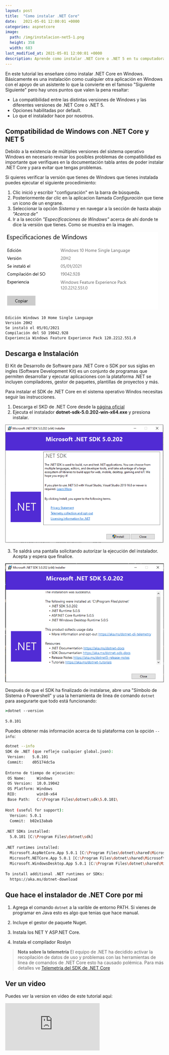 ```yaml
---
layout: post
title:  "Como instalar .NET Core"
date:   2021-05-01 12:00:01 +0000
categories: aspnetcore
image:
  path: /img/instalacion-net5-1.png
  height: 358
  width: 683
last_modified_at: 2021-05-01 12:00:01 +0000
description: Aprende como instalar .NET Core o .NET 5 en tu computadora con alguna version del sistema operativo Windows. 
---
```


En este tutorial les enseñare cómo instalar .NET Core en Windows. Básicamente es una instalación como cualquier otra aplicación en Windows con el apoyo de un asistente lo que la convierte en el famoso "Siguiente Siguiente" pero hay unos puntos que valen la pena resaltar:

* La compatibilidad entre las distintas versiones de Windows y las diferentes versiones de .NET Core o .NET 5.
* Opciones habilitadas por default.
* Lo que el instalador hace por nosotros.

## Compatibilidad de Windows con .NET Core y NET 5

Debido a la existencia de múltiples versiones del sistema operativo Windows en necesario revisar los posibles problemas de compatibilidad es importante que verifiques en la documentación tabla antes de poder instalar .NET Core y para evitar que tengas problemas.

Si quieres verificar la versión que tienes de Windows que tienes instalada puedes ejecutar el siguiente procedimiento:

1. Clic inició y escribir "configuración" en la barra de búsqueda.
2. Posteriormente dar clic en la aplicacion llamada *Configuración* que tiene un icono de un engrane.
3. Seleccionar la opción *_Sistema_* y en navegar a la sección de hasta abajo *"Acerca de"*
4. Ir a la sección *"Especificaciones de Windows"* acerca de ahí donde te dice la versión que tienes. Como se muestra en la imagen.

<img src="/img/version-windows.png" loading="lazy" alt="Captura de pantalla del Especificaciones de Windows para verificar la versión de Windows 10.">

```text
Edición	Windows 10 Home Single Language
Versión	20H2
Se instaló el ‎05/‎01/‎2021
Compilación del SO 19042.928
Experiencia Windows Feature Experience Pack 120.2212.551.0
```

## Descarga e Instalación

El Kit de Desarrollo de Software para .NET Core o SDK por sus siglas en ingles (Software Development Kit) es un conjunto de programas que permiten desarrollar y ejecutar aplicaciones con la plataforma .NET se incluyen compiladores, gestor de paquetes, plantillas de proyectos y más.

Para instalar el SDK de .NET Core en el sistema operativo Windos necesitas seguir las instrucciones.

1. Descarga el SKD de .NET Core desde la [página oficial](https://dotnet.microsoft.com/download)
2. Ejecuta el instalador __dotnet-sdk-5.0.202-win-x64.exe__ y presiona instalar.

<img src="/img/instalacion-net5-1.png" loading="lazy" alt="Captura de pantalla del Instalador de .NET 5 en Windows 10.">

3. Te saldrá una pantalla solicitando autorizar la ejecución del instalador. Acepta y espera que finalice.

<img src="/img/intalacion-net5-2.png" loading="lazy" alt="Captura de pantalla del Instalador de .NET 5 en Windows 10.">

Después de que el SDK ha finalizado de instalarse, abre una "Símbolo de Sistema o Powershell" y usa la herramienta de linea de comando `dotnet` para asegurarte que todo está funcionando:

```cmd
>dotnet --version

5.0.101
```

Puedes obtener más información acerca de tú plataforma con la opción `--info`:

```bash
dotnet --info
SDK de .NET (que refleje cualquier global.json):
 Version:   5.0.101
 Commit:    d05174dc5a

Entorno de tiempo de ejecuci¢n:
 OS Name:     Windows
 OS Version:  10.0.19042
 OS Platform: Windows
 RID:         win10-x64
 Base Path:   C:\Program Files\dotnet\sdk\5.0.101\

Host (useful for support):
  Version: 5.0.1
  Commit:  b02e13abab

.NET SDKs installed:
  5.0.101 [C:\Program Files\dotnet\sdk]

.NET runtimes installed:
  Microsoft.AspNetCore.App 5.0.1 [C:\Program Files\dotnet\shared\Microsoft.AspNetCore.App]
  Microsoft.NETCore.App 5.0.1 [C:\Program Files\dotnet\shared\Microsoft.NETCore.App]
  Microsoft.WindowsDesktop.App 5.0.1 [C:\Program Files\dotnet\shared\Microsoft.WindowsDesktop.App]

To install additional .NET runtimes or SDKs:
  https://aka.ms/dotnet-download
```

## Que hace el instalador de .NET Core por mi

1. Agrega el comando `dotnet` a la varible de entorno PATH. Si vienes de programar en Java esto es algo que tenias que hace manual.

2. Incluye el gestor de paquete Nuget.

3. Instala los NET Y ASP.NET Core.

4. Instala el compilador Roslyn

> **Nota sobre la telemetría** El equipo de .NET ha decidido activar la recopilación de datos de uso y problemas con las herramientas de linea de comandos de .NET Core esto ha causado polémica. Para más detalles ve [Telemetría del SDK de .NET Core](https://docs.microsoft.com/es-es/dotnet/core/tools/telemetry)

## Ver un video

Puedes ver la version en video de este tutorial aquí:

<div class="video-responsive">
<iframe loading="lazy" src="https://www.youtube.com/embed/PODqaqpgS2I" frameborder="0" allow="accelerometer; autoplay; encrypted-media; gyroscope; picture-in-picture" allowfullscreen></iframe>
</div>
